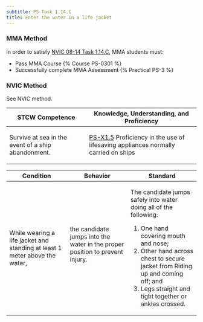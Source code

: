 ```yaml
---
subtitle: PS Task 1.14.C 
title: Enter the water in a life jacket
---
```



### MMA Method

In order to satisfy  [NVIC 08-14  Task  1.14.C](/stcw23/assets/images/nvic-08-14.pdf), MMA students must:

* Pass MMA Course {% Course PS-0301 %}
* Successfully complete MMA Assessment {% Practical PS-3 %}


### NVIC Method

<a onclick="togglevisibility('nvic_methods')" >See NVIC method.</a>

<div id='nvic_methods' class='hide'>

<table>
<thead>
<tr>
<th class='forty'> STCW Competence </th>
<th class='sixty'> Knowledge, Understanding, and Proficiency </th>
</tr>
</thead>




<tbody>
<tr><td markdown='1'>

Survive at sea in the event of a ship abandonment.

</td><td markdown='1'>

[PS-X1.5](../../tables/611.html#PS-X1.5) Proficiency in the use of lifesaving appliances normally carried on ships

</td></tr>


</tbody>
</table>


<table>
<thead>
<tr><th class='twenty'>  Condition </th><th class='twenty'> Behavior </th><th  class='sixty'>Standard </th></tr>
</thead>
<tbody >



<tr><td markdown='1'>

While wearing a life jacket and standing at least 1 meter above the water,

</td><td markdown='1'>

the candidate jumps into the water in the proper position to prevent injury.

<br>

<div class="tooltip">
<span class="tooltiptext">
</span>
</div>


</td><td markdown='1'>

The candidate jumps safely into water doing all of the following: 

1. One hand covering mouth and nose; 
2. Other hand across chest to secure jacket from Riding up and coming off;  and 
3. Legs straight and tight together or ankles crossed.

</td></tr>
</tbody>
</table>
</div>
